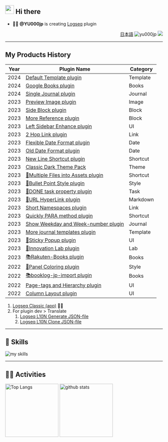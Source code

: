 ## <img src="https://media.giphy.com/media/hvRJCLFzcasrR4ia7z/giphy.gif" width="28"> Hi there

- 🧑‍💻 **@YU000jp** is creating [Logseq](https://github.com/logseq) plugin

<div align="right">

[日本語](README.ja.md)  <img src="https://komarev.com/ghpvc/?username=yu000jp&label=Profile%20views&color=0e75b6&style=flat" alt="yu000jp" /> <a href="https://www.buymeacoffee.com/yu000japan"><img src="https://img.buymeacoffee.com/button-api/?text=Buy me a pizza&emoji=🍕&slug=yu000japan&button_colour=FFDD00&font_colour=000000&font_family=Poppins&outline_colour=000000&coffee_colour=ffffff" /></a>
</div>

---

## My Products History

| Year | Plugin Name | Category |
|------|-------------|----------|
| 2024 | [Default Template plugin](https://github.com/YU000jp/logseq-plugin-default-template) | Template |
| 2024 | [Google Books plugin](https://github.com/YU000jp/logseq-plugin-google-books) | Books |
| 2024 | [Single Journal plugin](https://github.com/YU000jp/logseq-plugin-single-journal) | Journal |
| 2023 | [Preview Image plugin](https://github.com/YU000jp/logseq-plugin-preview-image) | Image |
| 2023 | [Side Block plugin](https://github.com/YU000jp/logseq-plugin-side-block) | Block |
| 2023 | [More Reference plugin](https://github.com/YU000jp/logseq-plugin-reference-guide) | Block |
| 2023 | [Left Sidebar Enhance plugin](https://github.com/YU000jp/logseq-plugin-left-sidebar-enhance) | UI |
| 2023 | [2 Hop Link plugin](https://github.com/YU000jp/logseq-plugin-two-hop-link) | Link |
| 2023 | [Flexible Date Format plugin](https://github.com/YU000jp/logseq-plugin-flex-date-format) | Date |
| 2023 | [Old Date Format plugin](https://github.com/YU000jp/logseq-plugin-legacy-date-format) | Date |
| 2023 | [New Line Shortcut plugin](https://github.com/YU000jp/logseq-plugin-blank-line) | Shortcut |
| 2023 | [Classic Dark Theme Pack](https://github.com/YU000jp/logseq-theme-classic-dark-theme-pack) | Theme |
| 2023 | [📂Multiple Files into Assets plugin](https://github.com/YU000jp/logseq-plugin-multiple-assets) | Shortcut |
| 2023 | [🔷Bullet Point Style plugin](https://github.com/YU000jp/logseq-plugin-bullet-point-style) | Style |
| 2023 | [💪DONE task property plugin](https://github.com/YU000jp/logseq-plugin-confirmation-done-task) | Task |
| 2023 | [🔗URL HyperLink plugin](https://github.com/YU000jp/logseq-plugin-confirmation-hyperlink) | Markdown |
| 2023 | [Short Namespaces plugin](https://github.com/YU000jp/logseq-plugin-short-namespaces) | Link |
| 2023 | [Quickly PARA method plugin](https://github.com/YU000jp/logseq-plugin-quickly-para-method) | Shortcut |
| 2023 | [Show Weekday and Week-number plugin](https://github.com/YU000jp/logseq-plugin-show-weekday-and-week-number) | Journal |
| 2023 | [More journal templates plugin](https://github.com/YU000jp/logseq-plugin-weekdays-and-weekends) | Template |
| 2023 | [📍Sticky Popup plugin](https://github.com/YU000jp/logseq-plugin-sticky-popup) | UI |
| 2023 | [🌱Innovation Lab plugin](https://github.com/YU000jp/logseq-plugin-some-menu-extender) | Lab |
| 2023 | [📚Rakuten-Books plugin](https://github.com/YU000jp/logseq-plugin-rakuten-books) | Books |
| 2022 | [🎨Panel Coloring plugin](https://github.com/YU000jp/logseq-plugin-panel-coloring) | Style |
| 2022 | [📚booklog-jp-import plugin](https://github.com/YU000jp/logseq-plugin-booklog-jp-import) | Books |
| 2022 | [Page-tags and Hierarchy plugin](https://github.com/YU000jp/logseq-page-tags-and-hierarchy) | UI |
| 2022 | [Column Layout plugin](https://github.com/YU000jp/Logseq-column-Layout) | UI |

1. [Logseq Classic (app)](https://github.com/YU000jp/fork-logseq) 🚧🦺
1. For plugin dev > Translate
   1. [Logseq L10N Generate JSON-file](https://github.com/YU000jp/logseq-l10n-generate-json)
   1. [Logseq L10N Clone JSON-file](https://github.com/YU000jp/logseq-l10n-clone-json)

---

## 🌱 Skills
<img alt="my skills" src="https://skillicons.dev/icons?theme=dark&perline=7&i=clojure,ts,js,css,html,perl,php" />
<br>

---

## 🏃‍♀️ Activities
<div align="left"> 
  <img alt="Top Langs" height="170px" src="https://github-readme-stats.vercel.app/api?username=YU000jp&theme=vue-dark&layout=compact" />
  <img alt="github stats" height="170px" src="https://github-readme-stats.vercel.app/api/top-langs/?username=YU000jp&theme=vue-dark&layout=compact" />
</div>
